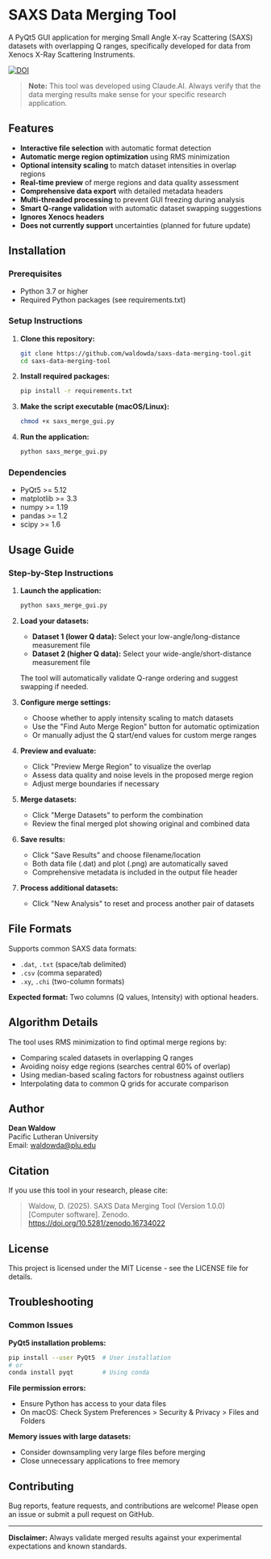 # SAXS Data Merging Tool

A PyQt5 GUI application for merging Small Angle X-ray Scattering (SAXS) datasets with overlapping Q ranges, specifically developed for data from Xenocs X-Ray Scattering Instruments.

[![DOI](https://zenodo.org/badge/DOI/10.5281/zenodo.16734022.svg)](https://doi.org/10.5281/zenodo.16734022)

> **Note:** This tool was developed using Claude.AI. Always verify that the data merging results make sense for your specific research application.

## Features

- **Interactive file selection** with automatic format detection
- **Automatic merge region optimization** using RMS minimization
- **Optional intensity scaling** to match dataset intensities in overlap regions
- **Real-time preview** of merge regions and data quality assessment
- **Comprehensive data export** with detailed metadata headers
- **Multi-threaded processing** to prevent GUI freezing during analysis
- **Smart Q-range validation** with automatic dataset swapping suggestions
- **Ignores Xenocs headers**
- **Does not currently support** uncertainties (planned for future update)

## Installation

### Prerequisites
- Python 3.7 or higher
- Required Python packages (see requirements.txt)

### Setup Instructions

1. **Clone this repository:**
   ```bash
   git clone https://github.com/waldowda/saxs-data-merging-tool.git
   cd saxs-data-merging-tool
   ```

2. **Install required packages:**
   ```bash
   pip install -r requirements.txt
   ```

3. **Make the script executable (macOS/Linux):**
   ```bash
   chmod +x saxs_merge_gui.py
   ```

4. **Run the application:**
   ```bash
   python saxs_merge_gui.py
   ```

### Dependencies
- PyQt5 >= 5.12
- matplotlib >= 3.3
- numpy >= 1.19
- pandas >= 1.2
- scipy >= 1.6

## Usage Guide

### Step-by-Step Instructions

1. **Launch the application:**
   ```bash
   python saxs_merge_gui.py
   ```

2. **Load your datasets:**
   - **Dataset 1 (lower Q data):** Select your low-angle/long-distance measurement file
   - **Dataset 2 (higher Q data):** Select your wide-angle/short-distance measurement file
   
   The tool will automatically validate Q-range ordering and suggest swapping if needed.

3. **Configure merge settings:**
   - Choose whether to apply intensity scaling to match datasets
   - Use the "Find Auto Merge Region" button for automatic optimization
   - Or manually adjust the Q start/end values for custom merge ranges

4. **Preview and evaluate:**
   - Click "Preview Merge Region" to visualize the overlap
   - Assess data quality and noise levels in the proposed merge region
   - Adjust merge boundaries if necessary

5. **Merge datasets:**
   - Click "Merge Datasets" to perform the combination
   - Review the final merged plot showing original and combined data

6. **Save results:**
   - Click "Save Results" and choose filename/location
   - Both data file (.dat) and plot (.png) are automatically saved
   - Comprehensive metadata is included in the output file header

7. **Process additional datasets:**
   - Click "New Analysis" to reset and process another pair of datasets

## File Formats

Supports common SAXS data formats:
- `.dat`, `.txt` (space/tab delimited) 
- `.csv` (comma separated)
- `.xy`, `.chi` (two-column formats)

**Expected format:** Two columns (Q values, Intensity) with optional headers.

## Algorithm Details

The tool uses RMS minimization to find optimal merge regions by:
- Comparing scaled datasets in overlapping Q ranges
- Avoiding noisy edge regions (searches central 60% of overlap)
- Using median-based scaling factors for robustness against outliers
- Interpolating data to common Q grids for accurate comparison

## Author

**Dean Waldow**  
Pacific Lutheran University  
Email: waldowda@plu.edu

## Citation

If you use this tool in your research, please cite:

> Waldow, D. (2025). SAXS Data Merging Tool (Version 1.0.0) [Computer software]. Zenodo. https://doi.org/10.5281/zenodo.16734022

## License

This project is licensed under the MIT License - see the LICENSE file for details.

## Troubleshooting

### Common Issues

**PyQt5 installation problems:**
```bash
pip install --user PyQt5  # User installation
# or
conda install pyqt        # Using conda
```

**File permission errors:**
- Ensure Python has access to your data files
- On macOS: Check System Preferences > Security & Privacy > Files and Folders

**Memory issues with large datasets:**
- Consider downsampling very large files before merging
- Close unnecessary applications to free memory

## Contributing

Bug reports, feature requests, and contributions are welcome! Please open an issue or submit a pull request on GitHub.

---

**Disclaimer:** Always validate merged results against your experimental expectations and known standards.
